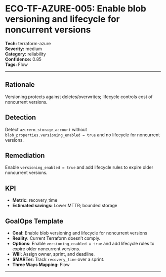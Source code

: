 # ECO-TF-AZURE-005: Enable blob versioning and lifecycle for noncurrent versions

**Tech:** terraform-azure  
**Severity:** medium  
**Category:** reliability  
**Confidence:** 0.85  
**Tags:** Flow

---

## Rationale
Versioning protects against deletes/overwrites; lifecycle controls cost of noncurrent versions.

## Detection
Detect `azurerm_storage_account` without `blob_properties.versioning_enabled = true` and no lifecycle for noncurrent versions.

## Remediation
Enable `versioning_enabled = true` and add lifecycle rules to expire older noncurrent versions.

## KPI
- **Metric:** recovery_time  
- **Estimated savings:** Lower MTTR; bounded storage

## GoalOps Template
- **Goal:** Enable blob versioning and lifecycle for noncurrent versions  
- **Reality:** Current Terraform doesn’t comply.  
- **Options:** Enable `versioning_enabled = true` and add lifecycle rules to expire older noncurrent versions.  
- **Will:** Assign owner, sprint, and deadline.  
- **SMARTer:** Track `recovery_time` over a sprint.  
- **Three Ways Mapping:** Flow

---

